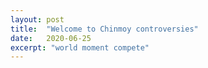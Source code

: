 ```yaml
---
layout: post
title:  "Welcome to Chinmoy controversies"
date:   2020-06-25
excerpt: "world moment compete"
---
```

